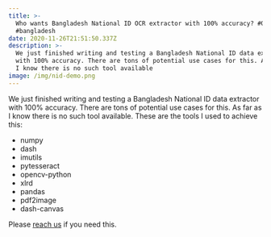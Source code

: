```yaml
---
title: >-
  Who wants Bangladesh National ID OCR extractor with 100% accuracy? #OCR  #NID
  #bangladesh 
date: 2020-11-26T21:51:50.337Z
description: >-
  We just finished writing and testing a Bangladesh National ID data extractor
  with 100% accuracy. There are tons of potential use cases for this. As far as
  I know there is no such tool available
image: /img/nid-demo.png
---
```

We just finished writing and testing a Bangladesh National ID data extractor with 100% accuracy. There are tons of potential use cases for this. As far as I know there is no such tool available. These are the tools I used to achieve this:

* numpy
* dash
* imutils
* pytesseract
* opencv-python
* xlrd
* pandas
* pdf2image
* dash-canvas

Please [reach us](https://dynamicguy.com/contact/) if you need this.
